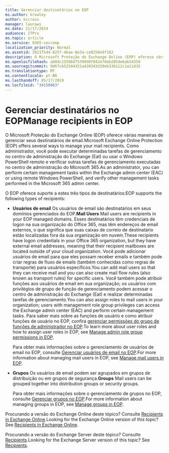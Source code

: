 ```yaml
---
title: Gerenciar destinatários no EOP
ms.author: krowley
author: kccross
manager: laurawi
ms.date: 11/17/2014
audience: ITPro
ms.topic: article
ms.service: O365-seccomp
localization_priority: Normal
ms.assetid: 2921f544-8257-4bae-8e3a-ce9250e9f162
description: O Microsoft Proteção do Exchange Online (EOP) oferece várias maneiras de gerenciar seus destinatários de email. Como administrador, você pode executar determinadas tarefas de gerenciamento no centro de administração do Exchange (Eat) ou usar o Windows PowerShell remoto e verificar outras tarefas de gerenciamento executadas no centro de administração do Microsoft 365.
ms.openlocfilehash: a08dc15588d75399d0f042e70eb205de6ab54350
ms.sourcegitcommit: 9d67cb52544321a430343d39eb336112c1a11d35
ms.translationtype: MT
ms.contentlocale: pt-BR
ms.lasthandoff: 05/17/2019
ms.locfileid: "34150083"
---
```

# <a name="manage-recipients-in-eop"></a><span data-ttu-id="66251-104">Gerenciar destinatários no EOP</span><span class="sxs-lookup"><span data-stu-id="66251-104">Manage recipients in EOP</span></span>

<span data-ttu-id="66251-105">O Microsoft Proteção do Exchange Online (EOP) oferece várias maneiras de gerenciar seus destinatários de email.</span><span class="sxs-lookup"><span data-stu-id="66251-105">Microsoft Exchange Online Protection (EOP) offers several ways to manage your mail recipients.</span></span> <span data-ttu-id="66251-106">Como administrador, você pode executar determinadas tarefas de gerenciamento no centro de administração do Exchange (Eat) ou usar o Windows PowerShell remoto e verificar outras tarefas de gerenciamento executadas no centro de administração do Microsoft 365.</span><span class="sxs-lookup"><span data-stu-id="66251-106">As an administrator, you can perform certain management tasks within the Exchange admin center (EAC) or using remote Windows PowerShell, and verify other management tasks performed in the Microsoft 365 admin center.</span></span>
  
<span data-ttu-id="66251-107">O EOP oferece suporte a estes três tipos de destinatários:</span><span class="sxs-lookup"><span data-stu-id="66251-107">EOP supports the following types of recipients:</span></span>
  
- <span data-ttu-id="66251-108">**Usuários de email** Os usuários de email são destinatários em seus domínios gerenciados do EOP.</span><span class="sxs-lookup"><span data-stu-id="66251-108">**Mail Users** Mail users are recipients in your EOP managed domains.</span></span> <span data-ttu-id="66251-109">Esses destinatários têm credenciais de logon na sua organização do Office 365, mas têm endereços de email externos, o que significa que suas caixas de correio de destinatário estão localizadas fora da sua organização em nuvem.</span><span class="sxs-lookup"><span data-stu-id="66251-109">These recipients have logon credentials in your Office 365 organization, but they have external email addresses, meaning that their recipient mailboxes are located outside of your cloud organization.</span></span> <span data-ttu-id="66251-110">Você pode adicionar usuários de email para que eles possam receber emails e também pode criar regras de fluxo de emails (também conhecidas como regras de transporte) para usuários específicos.</span><span class="sxs-lookup"><span data-stu-id="66251-110">You can add mail users so that they can receive mail and you can also create mail flow rules (also known as transport rules) for specific users.</span></span> <span data-ttu-id="66251-111">Você também pode atribuir funções aos usuários de email em sua organização; os usuários com privilégios de grupo de função de gerenciamento podem acessar o centro de administração do Exchange (Eat) e realizar determinadas tarefas de gerenciamento.</span><span class="sxs-lookup"><span data-stu-id="66251-111">You can also assign roles to mail users in your organization; users with management role group privileges can access the Exchange admin center (EAC) and perform certain management tasks.</span></span> <span data-ttu-id="66251-112">Para saber mais sobre as funções de usuário e como atribuir funções de usuário no EOP, confira [gerenciar permissões do grupo de funções de administrador no EOP](manage-admin-role-group-permissions-in-eop.md).</span><span class="sxs-lookup"><span data-stu-id="66251-112">To learn more about user roles and how to assign user roles in EOP, see [Manage admin role group permissions in EOP](manage-admin-role-group-permissions-in-eop.md).</span></span>
    
    <span data-ttu-id="66251-113">Para obter mais informações sobre o gerenciamento de usuários de email no EOP, consulte [Gerenciar usuários de email no EOP](manage-mail-users-in-eop.md).</span><span class="sxs-lookup"><span data-stu-id="66251-113">For more information about managing mail users in EOP, see [Manage mail users in EOP](manage-mail-users-in-eop.md).</span></span>
    
- <span data-ttu-id="66251-114">**Grupos** Os usuários de email podem ser agrupados em grupos de distribuição ou em grupos de segurança.</span><span class="sxs-lookup"><span data-stu-id="66251-114">**Groups** Mail users can be grouped together into distribution groups or security groups.</span></span> 
    
    <span data-ttu-id="66251-115">Para obter mais informações sobre o gerenciamento de grupos no EOP, consulte [Gerenciar grupos no EOP](manage-groups-in-eop.md).</span><span class="sxs-lookup"><span data-stu-id="66251-115">For more information about managing groups in EOP, see [Manage groups in EOP](manage-groups-in-eop.md).</span></span>
    
<span data-ttu-id="66251-p104">Procurando a versão do Exchange Online deste tópico? Consulte [Recipients in Exchange Online](http://technet.microsoft.com/library/50d16941-5cd7-435d-8715-e2b69f8410ab.aspx).</span><span class="sxs-lookup"><span data-stu-id="66251-p104">Looking for the Exchange Online version of this topic? See [Recipients in Exchange Online](http://technet.microsoft.com/library/50d16941-5cd7-435d-8715-e2b69f8410ab.aspx).</span></span>
  
<span data-ttu-id="66251-p105">Procurando a versão do Exchange Server deste tópico? Consulte [Recipients](http://technet.microsoft.com/library/40300ed4-85a5-463d-bb3a-cf787bd44e9d.aspx).</span><span class="sxs-lookup"><span data-stu-id="66251-p105">Looking for the Exchange Server version of this topic? See [Recipients](http://technet.microsoft.com/library/40300ed4-85a5-463d-bb3a-cf787bd44e9d.aspx).</span></span>
  

